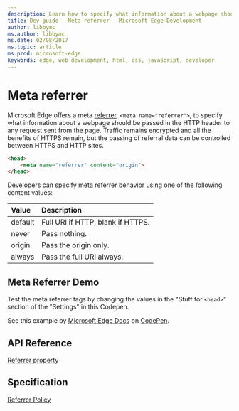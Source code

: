 ---description: Learn how to specify what information about a webpage should be passed in the HTTP header to any request sent from the page.
title: Dev guide - Meta referrer - Microsoft Edge Development
author: libbymc
ms.author: libbymc
ms.date: 02/08/2017
ms.topic: article
ms.prod: microsoft-edge
keywords: edge, web development, html, css, javascript, developer
---# Meta referrerMicrosoft Edge offers a meta [referrer](https://msdn.microsoft.com/library/ms534365(v=vs.85).aspx), `<meta name="referrer">`, to specify what information about a webpage should be passed in the HTTP header to any request sent from the page.  Traffic remains encrypted and all the benefits of HTTPS remain, but the passing of referral data can be controlled between HTTPS and HTTP sites.```HTML<head>	<meta name="referrer" content="origin"></head>```Developers can specify meta referrer behavior using one of the following content values:Value | Description:------------ | :-------------default | Full URI if HTTP, blank if HTTPS.never | Pass nothing.origin | Pass the origin only.always | Pass the full URI always.## Meta Referrer DemoTest the meta referrer tags by changing the values in the "Stuff for `<head>`" section of the "Settings" in this Codepen.<div class="codepen-wrap"><p data-height="300" data-theme-id="23761" data-slug-hash="ONLMBa" data-default-tab="result" data-user="MicrosoftEdgeDocumentation" data-embed-version="2" data-editable="true" class="codepen">See this example by <a href="https://codepen.io/MicrosoftEdgeDocumentation">Microsoft Edge Docs</a> on <a href="https://codepen.io/MicrosoftEdgeDocumentation/pen/ONLMBa">CodePen</a>.</p></div><script async src="//assets.codepen.io/assets/embed/ei.js"></script>## API Reference[Referrer property](https://msdn.microsoft.com/library/ms534365(v=vs.85).aspx)## Specification[Referrer Policy](https://w3c.github.io/webappsec-referrer-policy/)